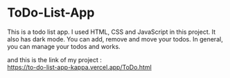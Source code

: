 # ToDo-List-App

This is a todo list app. I used HTML, CSS and JavaScript in this project. It also has dark mode.
You can add, remove and move your todos. In general, you can manage your todos and works.


and this is the link of my project :
<br/>
https://to-do-list-app-kappa.vercel.app/ToDo.html
